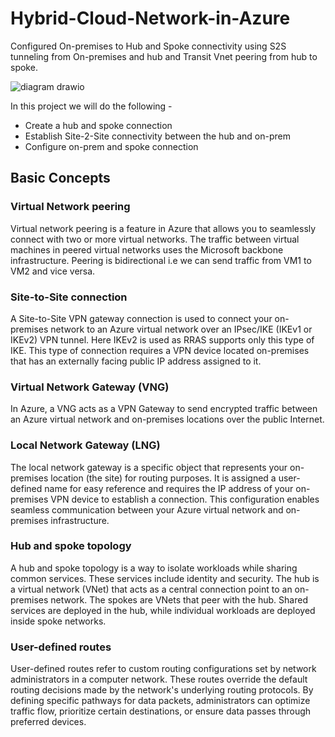 # Hybrid-Cloud-Network-in-Azure
Configured On-premises to Hub and Spoke connectivity using S2S tunneling from On-premises and hub and Transit Vnet peering from hub to spoke.


![diagram drawio](https://github.com/Ritwika06/Hybrid-Cloud-Network-in-Azure/assets/87636405/95f6f707-6776-4cf6-85be-1dd62af576fa)

In this project we will do the following - 
 - Create a hub and spoke connection
 - Establish Site-2-Site connectivity between the hub and on-prem
 - Configure on-prem and spoke connection

## Basic Concepts
### Virtual Network peering
Virtual network peering is a feature in Azure that allows you to seamlessly connect with two or more virtual networks. The traffic between virtual machines in peered virtual networks uses the Microsoft backbone infrastructure. Peering is bidirectional i.e we can send traffic from VM1 to VM2 and vice versa.

### Site-to-Site connection
A Site-to-Site VPN gateway connection is used to connect your on-premises network to an Azure virtual network over an IPsec/IKE (IKEv1 or IKEv2) VPN tunnel. Here IKEv2 is used as RRAS supports only this type of IKE. This type of connection requires a VPN device located on-premises that has an externally facing public IP address assigned to it.

### Virtual Network Gateway (VNG)
In Azure, a VNG acts as a VPN Gateway to send encrypted traffic between an Azure virtual network and on-premises locations over the public Internet.

### Local Network Gateway (LNG)
The local network gateway is a specific object that represents your on-premises location (the site) for routing purposes. It is assigned a user-defined name for easy reference and requires the IP address of your on-premises VPN device to establish a connection. This configuration enables seamless communication between your Azure virtual network and on-premises infrastructure.

### Hub and spoke topology
A hub and spoke topology is a way to isolate workloads while sharing common services. These services include identity and security. The hub is a virtual network (VNet) that acts as a central connection point to an on-premises network. The spokes are VNets that peer with the hub. Shared services are deployed in the hub, while individual workloads are deployed inside spoke networks.

### User-defined routes
User-defined routes refer to custom routing configurations set by network administrators in a computer network. These routes override the default routing decisions made by the network's underlying routing protocols. By defining specific pathways for data packets, administrators can optimize traffic flow, prioritize certain destinations, or ensure data passes through preferred devices.
